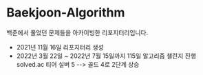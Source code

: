 # Baekjoon-Algorithm
백준에서 풀었던 문제들을 아카이빙한 리포지터리입니다.

- 2021년 11월 16일 리포지터리 생성
- 2022년 3월 22일 ~ 2022년 7월 15일까지 115일 알고리즘 챌린지 진행
  solved.ac 티어 실버 5 --> 골드 4로 2단계 상승
